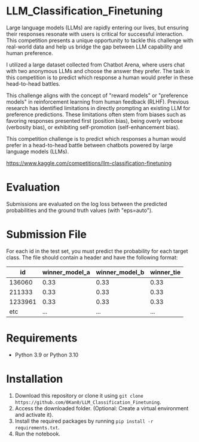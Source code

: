 # LLM_Classification_Finetuning
Large language models (LLMs) are rapidly entering our lives, but ensuring their responses resonate with users is critical for successful interaction. This competition presents a unique opportunity to tackle this challenge with real-world data and help us bridge the gap between LLM capability and human preference.

I utilized a large dataset collected from Chatbot Arena, where users chat with two anonymous LLMs and choose the answer they prefer. The task in this competition is to predict which response a human would prefer in these head-to-head battles.

This challenge aligns with the concept of "reward models" or "preference models" in reinforcement learning from human feedback (RLHF). Previous research has identified limitations in directly prompting an existing LLM for preference predictions. These limitations often stem from biases such as favoring responses presented first (position bias), being overly verbose (verbosity bias), or exhibiting self-promotion (self-enhancement bias).

This competition challenge is to predict which responses a human would prefer in a head-to-head battle between chatbots powered by large language models (LLMs).

https://www.kaggle.com/competitions/llm-classification-finetuning

# Evaluation
Submissions are evaluated on the log loss between the predicted probabilities and the ground truth values (with "eps=auto").

# Submission File
For each id in the test set, you must predict the probability for each target class. The file should contain a header and have the following format:

 | id       | winner_model_a | winner_model_b | winner_tie |
|----------|----------------|----------------|------------|
| 136060   | 0.33           | 0.33           | 0.33       |
| 211333   | 0.33           | 0.33           | 0.33       |
| 1233961  | 0.33           | 0.33           | 0.33       |
| etc      | ...            | ...            | ...        |

# Requirements
  - Python 3.9 or Python 3.10

# Installation
  1. Download this repository or clone it using `git clone https://github.com/0Kan0/LLM_Classification_Finetuning`.
  2. Access the downloaded folder. (Optional: Create a virtual environment and activate it).
  3. Install the required packages by running `pip install -r requirements.txt`.
  4. Run the notebook.
